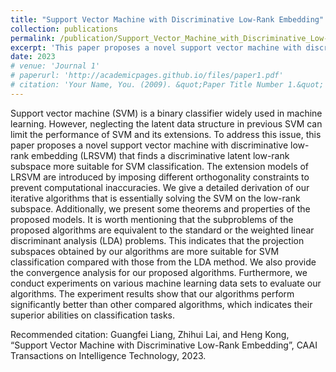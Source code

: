```yaml
---
title: "Support Vector Machine with Discriminative Low-Rank Embedding"
collection: publications
permalink: /publication/Support_Vector_Machine_with_Discriminative_Low-Rank_Embedding
excerpt: 'This paper proposes a novel support vector machine with discriminative low-rank embedding (LRSVM) that finds a discriminative latent low-rank subspace more suitable for SVM classification. '
date: 2023
# venue: 'Journal 1'
# paperurl: 'http://academicpages.github.io/files/paper1.pdf'
# citation: 'Your Name, You. (2009). &quot;Paper Title Number 1.&quot; <i>Journal 1</i>. 1(1).'
---
```

Support vector machine (SVM) is a binary classifier widely used in machine learning. However, neglecting the latent data structure in previous SVM can limit the performance of SVM and its extensions. To address this issue, this paper proposes a novel support vector machine with discriminative low-rank embedding (LRSVM) that finds a discriminative latent low-rank subspace more suitable for SVM classification. The extension models of LRSVM are introduced by imposing different orthogonality constraints to prevent computational inaccuracies. We give a detailed derivation of our iterative algorithms that is essentially solving the SVM on the low-rank subspace. Additionally, we present some theorems and properties of the proposed models. It is worth mentioning that the subproblems of the proposed algorithms are equivalent to the standard or the weighted linear discriminant analysis (LDA) problems. This indicates that the projection subspaces obtained by our algorithms are more suitable for SVM classification compared with those from the LDA method. We also provide the convergence analysis for our proposed algorithms. Furthermore, we conduct experiments on various machine learning data sets to evaluate our algorithms. The experiment results show that our algorithms perform significantly better than other compared algorithms, which indicates their superior abilities on classification tasks.

<!-- [Download paper here](http://academicpages.github.io/files/paper1.pdf) -->

Recommended citation: Guangfei Liang, Zhihui Lai, and Heng Kong, “Support Vector Machine with Discriminative Low-Rank Embedding”, CAAI Transactions on Intelligence Technology, 2023.